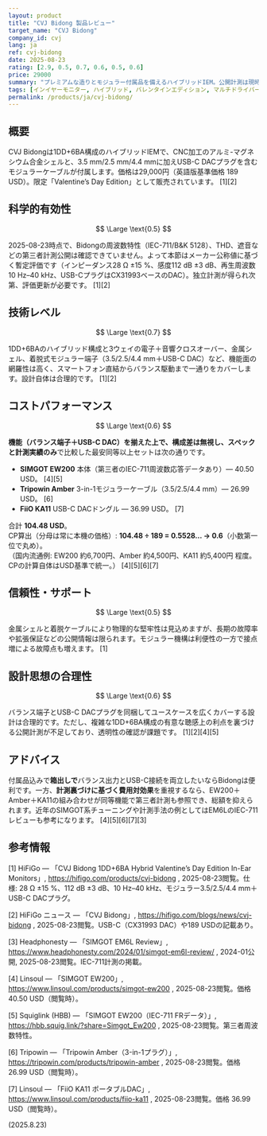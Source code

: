 ```yaml
---
layout: product
title: "CVJ Bidong 製品レビュー"
target_name: "CVJ Bidong"
company_id: cvj
lang: ja
ref: cvj-bidong
date: 2025-08-23
rating: [2.9, 0.5, 0.7, 0.6, 0.5, 0.6]
price: 29000
summary: "プレミアムな造りとモジュラー付属品を備えるハイブリッドIEM。公開計測は現時点で乏しいため慎重評価"
tags: [インイヤーモニター, ハイブリッド, バレンタインエディション, マルチドライバー]
permalink: /products/ja/cvj-bidong/
---
```

## 概要

CVJ Bidongは1DD+6BA構成のハイブリッドIEMで、CNC加工のアルミ-マグネシウム合金シェルと、3.5 mm/2.5 mm/4.4 mmに加えUSB-C DACプラグを含むモジュラーケーブルが付属します。価格は29,000円（英語版基準価格 189 USD）。限定「Valentine’s Day Edition」として販売されています。 [1][2]

## 科学的有効性

$$ \Large \text{0.5} $$

2025-08-23時点で、Bidongの周波数特性（IEC-711/B&K 5128）、THD、遮音などの第三者計測公開は確認できていません。よって本節はメーカー公称値に基づく暫定評価です（インピーダンス28 Ω ±15 %、感度112 dB ±3 dB、再生周波数10 Hz–40 kHz、USB-CプラグはCX31993ベースのDAC）。独立計測が得られ次第、評価更新が必要です。 [1][2]

## 技術レベル

$$ \Large \text{0.7} $$

1DD+6BAのハイブリッド構成と3ウェイの電子＋音響クロスオーバー、金属シェル、着脱式モジュラー端子（3.5/2.5/4.4 mm＋USB-C DAC）など、機能面の網羅性は高く、スマートフォン直結からバランス駆動まで一通りをカバーします。設計自体は合理的です。 [1][2]

## コストパフォーマンス

$$ \Large \text{0.6} $$

**機能（バランス端子＋USB-C DAC）を揃えた上で、構成差は無視し、スペックと計測実績のみ**で比較した最安同等以上セットは次の通りです。

- **SIMGOT EW200** 本体（第三者のIEC-711周波数応答データあり）— 40.50 USD。 [4][5]  
- **Tripowin Amber** 3-in-1モジュラーケーブル（3.5/2.5/4.4 mm）— 26.99 USD。 [6]  
- **FiiO KA11** USB-C DACドングル — 36.99 USD。 [7]

合計 **104.48 USD**。  
CP算出（分母は常に本機の価格）: **104.48 ÷ 189 = 0.5528… → 0.6**（小数第一位で丸め）。  
（国内流通例: EW200 約6,700円、Amber 約4,500円、KA11 約5,400円 程度。CPの計算自体はUSD基準で統一。） [4][5][6][7]

## 信頼性・サポート

$$ \Large \text{0.5} $$

金属シェルと着脱ケーブルにより物理的な堅牢性は見込めますが、長期の故障率や拡張保証などの公開情報は限られます。モジュラー機構は利便性の一方で接点増による故障点も増えます。 [1]

## 設計思想の合理性

$$ \Large \text{0.6} $$

バランス端子とUSB-C DACプラグを同梱してユースケースを広くカバーする設計は合理的です。ただし、複雑な1DD+6BA構成の有意な聴感上の利点を裏づける公開計測が不足しており、透明性の確認が課題です。 [1][2][4][5]

## アドバイス

付属品込みで**箱出しで**バランス出力とUSB-C接続を両立したいならBidongは便利です。一方、**計測裏づけに基づく費用対効果**を重視するなら、EW200＋Amber＋KA11の組み合わせが同等機能で第三者計測も参照でき、総額を抑えられます。近年のSIMGOT系チューニングや計測手法の例としてはEM6LのIEC-711レビューも参考になります。 [4][5][6][7][3]

## 参考情報

[1] HiFiGo — 「CVJ Bidong 1DD+6BA Hybrid Valentine’s Day Edition In-Ear Monitors」, https://hifigo.com/products/cvj-bidong , 2025-08-23閲覧。仕様: 28 Ω ±15 %、112 dB ±3 dB、10 Hz–40 kHz、モジュラー3.5/2.5/4.4 mm＋USB-C DACプラグ。

[2] HiFiGo ニュース — 「CVJ Bidong」, https://hifigo.com/blogs/news/cvj-bidong , 2025-08-23閲覧。USB-C（CX31993 DAC）や189 USDの記載あり。

[3] Headphonesty — 「SIMGOT EM6L Review」, https://www.headphonesty.com/2024/01/simgot-em6l-review/ , 2024-01公開, 2025-08-23閲覧。IEC-711計測の掲載。

[4] Linsoul — 「SIMGOT EW200」, https://www.linsoul.com/products/simgot-ew200 , 2025-08-23閲覧。価格 40.50 USD（閲覧時）。

[5] Squiglink (HBB) — 「SIMGOT EW200（IEC-711 FRデータ）」, https://hbb.squig.link/?share=Simgot_Ew200 , 2025-08-23閲覧。第三者周波数特性。

[6] Tripowin — 「Tripowin Amber（3-in-1プラグ）」, https://tripowin.com/products/tripowin-amber , 2025-08-23閲覧。価格 26.99 USD（閲覧時）。

[7] Linsoul — 「FiiO KA11 ポータブルDAC」, https://www.linsoul.com/products/fiio-ka11 , 2025-08-23閲覧。価格 36.99 USD（閲覧時）。

(2025.8.23)

